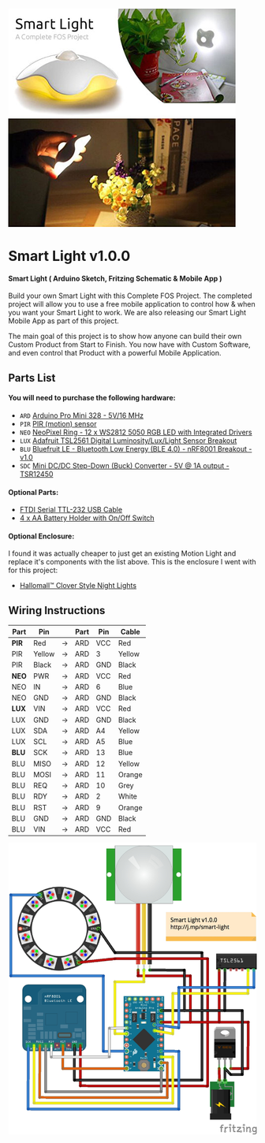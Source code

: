 ![smart light](assets/header.jpg "smart light")

# Smart Light v1.0.0

#### Smart Light ( Arduino Sketch, Fritzing Schematic &amp; Mobile App )

Build your own Smart Light with this Complete FOS Project.  The completed project will allow you to use a free mobile application to control how &amp; when you want your Smart Light to work.  We are also releasing our Smart Light Mobile App as part of this project.

The main goal of this project is to show how anyone can build their own Custom Product from Start to Finish.  You now have with Custom Software, and even control that Product with a powerful Mobile Application.

Parts List
---

#### You will need to purchase the following hardware:

* `ARD` [Arduino Pro Mini 328 - 5V/16 MHz](https://www.adafruit.com/products/2378?utm_medium=referral&utm_source=manifestinteractive)
* `PIR` [PIR (motion) sensor](https://www.adafruit.com/products/189?utm_medium=referral&utm_source=manifestinteractive)
* `NEO` [NeoPixel Ring - 12 x WS2812 5050 RGB LED with Integrated Drivers](https://www.adafruit.com/products/1643?utm_medium=referral&utm_source=manifestinteractive)
* `LUX` [Adafruit TSL2561 Digital Luminosity/Lux/Light Sensor Breakout](https://www.adafruit.com/products/439?utm_medium=referral&utm_source=manifestinteractive)
* `BLU` [Bluefruit LE - Bluetooth Low Energy (BLE 4.0) - nRF8001 Breakout - v1.0](https://www.adafruit.com/products/1697?utm_medium=referral&utm_source=manifestinteractive)
* `SDC` [Mini DC/DC Step-Down (Buck) Converter - 5V @ 1A output - TSR12450](https://www.adafruit.com/products/1065?utm_medium=referral&utm_source=manifestinteractive)

#### Optional Parts:

* [FTDI Serial TTL-232 USB Cable](https://www.adafruit.com/products/70)
* [4 x AA Battery Holder with On/Off Switch](https://www.adafruit.com/products/830)

#### Optional Enclosure:

I found it was actually cheaper to just get an existing Motion Light and replace it's components with the list above.  This is the enclosure I went with for this project:

* [Hallomall™ Clover Style Night Lights](http://www.amazon.com/gp/product/B00MLW99MK)

Wiring Instructions
---

| Part     | Pin    |    | Part | Pin  | Cable  |
| -------- | ------ | -- | ---- | ---- | ------ |
| __PIR__  | Red    | -> | ARD  | VCC  | Red    |
| PIR      | Yellow | -> | ARD  | 3    | Yellow |
| PIR      | Black  | -> | ARD  | GND  | Black  |
| __NEO__  | PWR    | -> | ARD  | VCC  | Red    |
| NEO      | IN     | -> | ARD  | 6    | Blue   |
| NEO      | GND    | -> | ARD  | GND  | Black  |
| __LUX__  | VIN    | -> | ARD  | VCC  | Red    |
| LUX      | GND    | -> | ARD  | GND  | Black  |
| LUX      | SDA    | -> | ARD  | A4   | Yellow |
| LUX      | SCL    | -> | ARD  | A5   | Blue   |
| __BLU__  | SCK    | -> | ARD  | 13   | Blue   |
| BLU      | MISO   | -> | ARD  | 12   | Yellow |
| BLU      | MOSI   | -> | ARD  | 11   | Orange |
| BLU      | REQ    | -> | ARD  | 10   | Grey   |
| BLU      | RDY    | -> | ARD  | 2    | White  |
| BLU      | RST    | -> | ARD  | 9    | Orange |
| BLU      | GND    | -> | ARD  | GND  | Black  |
| BLU      | VIN    | -> | ARD  | VCC  | Red    |

![wiring](fritzing/exports/smart_light.jpg "wiring")